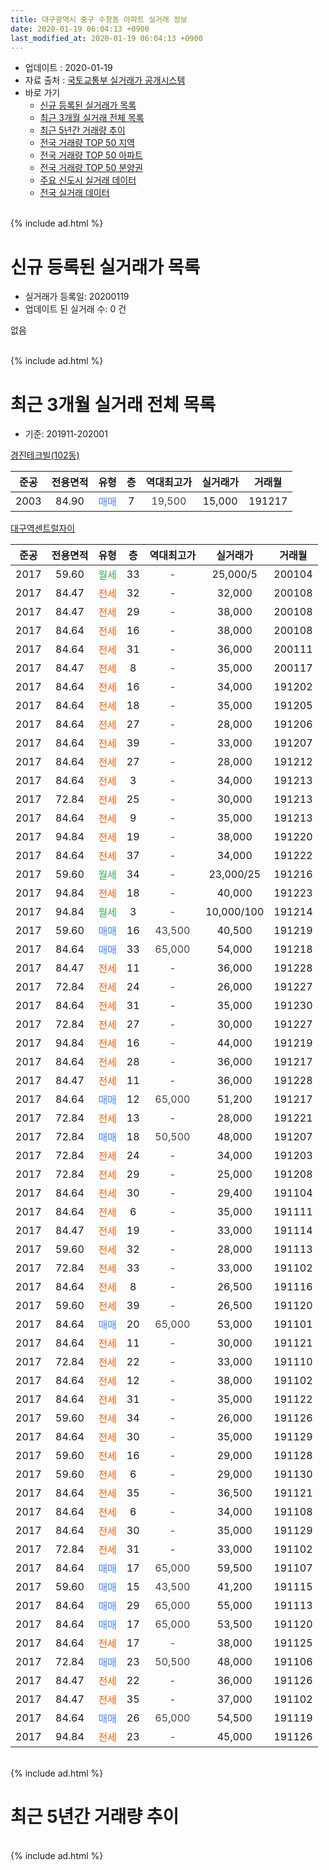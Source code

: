 ```yaml
---
title: 대구광역시 중구 수창동 아파트 실거래 정보
date: 2020-01-19 06:04:13 +0900
last_modified_at: 2020-01-19 06:04:13 +0900
---
```


* 업데이트 : 2020-01-19
* 자료 출처 : [국토교통부 실거래가 공개시스템](http://rt.molit.go.kr)
* 바로 가기
    * [신규 등록된 실거래가 목록](#신규-등록된-실거래가-목록)
    * [최근 3개월 실거래 전체 목록](#최근-3개월-실거래-전체-목록)
    * [최근 5년간 거래량 추이](#최근-5년간-거래량-추이)
    * [전국 거래량 TOP 50 지역](https://apt-info.github.io/apt-trade-info/최근-3개월-전국에서-가장-거래가-많이-발생한-지역)
    * [전국 거래량 TOP 50 아파트](https://apt-info.github.io/apt-trade-info/최근-3개월-전국에서-가장-거래가-많이-발생한-아파트)
    * [전국 거래량 TOP 50 분양권](https://apt-info.github.io/apt-trade-info/최근-3개월-전국에서-가장-거래가-많이-발생한-분양권)
    * [주요 신도시 실거래 데이터](https://apt-info.github.io/apt-trade-info/주요-신도시)
    * [전국 실거래 데이터](https://apt-info.github.io/apt-trade-info/전국)
<br>
{% include ad.html %}
<br>

# 신규 등록된 실거래가 목록
* 실거래가 등록일: 20200119
* 업데이트 된 실거래 수: 0 건

없음

<br>
{% include ad.html %}
<br>

# 최근 3개월 실거래 전체 목록
* 기준: 201911-202001


[경진테크빌(102동)](https://search.naver.com/search.naver?query=%EB%8C%80%EA%B5%AC%EA%B4%91%EC%97%AD%EC%8B%9C+%EC%A4%91%EA%B5%AC+%EC%88%98%EC%B0%BD%EB%8F%99+%EA%B2%BD%EC%A7%84%ED%85%8C%ED%81%AC%EB%B9%8C%28102%EB%8F%99%29)

|준공|전용면적|유형|층|역대최고가|실거래가|거래월|
|:---:|:---:|:---:|:---:|:---:|:---:|:---:|
|2003|84.90|<span style="color:#4285f3">매매</span>|7|<span style="color:#444444">19,500</span>|15,000|191217|

[대구역센트럴자이](https://search.naver.com/search.naver?query=%EB%8C%80%EA%B5%AC%EA%B4%91%EC%97%AD%EC%8B%9C+%EC%A4%91%EA%B5%AC+%EC%88%98%EC%B0%BD%EB%8F%99+%EB%8C%80%EA%B5%AC%EC%97%AD%EC%84%BC%ED%8A%B8%EB%9F%B4%EC%9E%90%EC%9D%B4)

|준공|전용면적|유형|층|역대최고가|실거래가|거래월|
|:---:|:---:|:---:|:---:|:---:|:---:|:---:|
|2017|59.60|<span style="color:#34a853">월세</span>|33|<span style="color:#444444">-</span>|25,000/5|200104|
|2017|84.47|<span style="color:#ff5a00">전세</span>|32|<span style="color:#444444">-</span>|32,000|200108|
|2017|84.47|<span style="color:#ff5a00">전세</span>|29|<span style="color:#444444">-</span>|38,000|200108|
|2017|84.64|<span style="color:#ff5a00">전세</span>|16|<span style="color:#444444">-</span>|38,000|200108|
|2017|84.64|<span style="color:#ff5a00">전세</span>|31|<span style="color:#444444">-</span>|36,000|200111|
|2017|84.47|<span style="color:#ff5a00">전세</span>|8|<span style="color:#444444">-</span>|35,000|200117|
|2017|84.64|<span style="color:#ff5a00">전세</span>|16|<span style="color:#444444">-</span>|34,000|191202|
|2017|84.64|<span style="color:#ff5a00">전세</span>|18|<span style="color:#444444">-</span>|35,000|191205|
|2017|84.64|<span style="color:#ff5a00">전세</span>|27|<span style="color:#444444">-</span>|28,000|191206|
|2017|84.64|<span style="color:#ff5a00">전세</span>|39|<span style="color:#444444">-</span>|33,000|191207|
|2017|84.64|<span style="color:#ff5a00">전세</span>|27|<span style="color:#444444">-</span>|28,000|191212|
|2017|84.64|<span style="color:#ff5a00">전세</span>|3|<span style="color:#444444">-</span>|34,000|191213|
|2017|72.84|<span style="color:#ff5a00">전세</span>|25|<span style="color:#444444">-</span>|30,000|191213|
|2017|84.64|<span style="color:#ff5a00">전세</span>|9|<span style="color:#444444">-</span>|35,000|191213|
|2017|94.84|<span style="color:#ff5a00">전세</span>|19|<span style="color:#444444">-</span>|38,000|191220|
|2017|84.64|<span style="color:#ff5a00">전세</span>|37|<span style="color:#444444">-</span>|34,000|191222|
|2017|59.60|<span style="color:#34a853">월세</span>|34|<span style="color:#444444">-</span>|23,000/25|191216|
|2017|94.84|<span style="color:#ff5a00">전세</span>|18|<span style="color:#444444">-</span>|40,000|191223|
|2017|94.84|<span style="color:#34a853">월세</span>|3|<span style="color:#444444">-</span>|10,000/100|191214|
|2017|59.60|<span style="color:#4285f3">매매</span>|16|<span style="color:#444444">43,500</span>|40,500|191219|
|2017|84.64|<span style="color:#4285f3">매매</span>|33|<span style="color:#444444">65,000</span>|54,000|191218|
|2017|84.47|<span style="color:#ff5a00">전세</span>|11|<span style="color:#444444">-</span>|36,000|191228|
|2017|72.84|<span style="color:#ff5a00">전세</span>|24|<span style="color:#444444">-</span>|26,000|191227|
|2017|84.64|<span style="color:#ff5a00">전세</span>|31|<span style="color:#444444">-</span>|35,000|191230|
|2017|72.84|<span style="color:#ff5a00">전세</span>|27|<span style="color:#444444">-</span>|30,000|191227|
|2017|94.84|<span style="color:#ff5a00">전세</span>|16|<span style="color:#444444">-</span>|44,000|191219|
|2017|84.64|<span style="color:#ff5a00">전세</span>|28|<span style="color:#444444">-</span>|36,000|191217|
|2017|84.47|<span style="color:#ff5a00">전세</span>|11|<span style="color:#444444">-</span>|36,000|191228|
|2017|84.64|<span style="color:#4285f3">매매</span>|12|<span style="color:#444444">65,000</span>|51,200|191217|
|2017|72.84|<span style="color:#ff5a00">전세</span>|13|<span style="color:#444444">-</span>|28,000|191221|
|2017|72.84|<span style="color:#4285f3">매매</span>|18|<span style="color:#444444">50,500</span>|48,000|191207|
|2017|72.84|<span style="color:#ff5a00">전세</span>|24|<span style="color:#444444">-</span>|34,000|191203|
|2017|72.84|<span style="color:#ff5a00">전세</span>|29|<span style="color:#444444">-</span>|25,000|191208|
|2017|84.64|<span style="color:#ff5a00">전세</span>|30|<span style="color:#444444">-</span>|29,400|191104|
|2017|84.64|<span style="color:#ff5a00">전세</span>|6|<span style="color:#444444">-</span>|35,000|191111|
|2017|84.47|<span style="color:#ff5a00">전세</span>|19|<span style="color:#444444">-</span>|33,000|191114|
|2017|59.60|<span style="color:#ff5a00">전세</span>|32|<span style="color:#444444">-</span>|28,000|191113|
|2017|72.84|<span style="color:#ff5a00">전세</span>|33|<span style="color:#444444">-</span>|33,000|191102|
|2017|84.64|<span style="color:#ff5a00">전세</span>|8|<span style="color:#444444">-</span>|26,500|191116|
|2017|59.60|<span style="color:#ff5a00">전세</span>|39|<span style="color:#444444">-</span>|26,500|191120|
|2017|84.64|<span style="color:#4285f3">매매</span>|20|<span style="color:#444444">65,000</span>|53,000|191101|
|2017|84.64|<span style="color:#ff5a00">전세</span>|11|<span style="color:#444444">-</span>|30,000|191121|
|2017|72.84|<span style="color:#ff5a00">전세</span>|22|<span style="color:#444444">-</span>|33,000|191110|
|2017|84.64|<span style="color:#ff5a00">전세</span>|12|<span style="color:#444444">-</span>|38,000|191102|
|2017|84.64|<span style="color:#ff5a00">전세</span>|31|<span style="color:#444444">-</span>|35,000|191122|
|2017|59.60|<span style="color:#ff5a00">전세</span>|34|<span style="color:#444444">-</span>|26,000|191126|
|2017|84.64|<span style="color:#ff5a00">전세</span>|30|<span style="color:#444444">-</span>|35,000|191129|
|2017|59.60|<span style="color:#ff5a00">전세</span>|16|<span style="color:#444444">-</span>|29,000|191128|
|2017|59.60|<span style="color:#ff5a00">전세</span>|6|<span style="color:#444444">-</span>|29,000|191130|
|2017|84.64|<span style="color:#ff5a00">전세</span>|35|<span style="color:#444444">-</span>|36,500|191121|
|2017|84.64|<span style="color:#ff5a00">전세</span>|6|<span style="color:#444444">-</span>|34,000|191108|
|2017|84.64|<span style="color:#ff5a00">전세</span>|30|<span style="color:#444444">-</span>|35,000|191129|
|2017|72.84|<span style="color:#ff5a00">전세</span>|31|<span style="color:#444444">-</span>|33,000|191102|
|2017|84.64|<span style="color:#4285f3">매매</span>|17|<span style="color:#444444">65,000</span>|59,500|191107|
|2017|59.60|<span style="color:#4285f3">매매</span>|15|<span style="color:#444444">43,500</span>|41,200|191115|
|2017|84.64|<span style="color:#4285f3">매매</span>|29|<span style="color:#444444">65,000</span>|55,000|191113|
|2017|84.64|<span style="color:#4285f3">매매</span>|17|<span style="color:#444444">65,000</span>|53,500|191120|
|2017|84.64|<span style="color:#ff5a00">전세</span>|17|<span style="color:#444444">-</span>|38,000|191125|
|2017|72.84|<span style="color:#4285f3">매매</span>|23|<span style="color:#444444">50,500</span>|48,000|191106|
|2017|84.47|<span style="color:#ff5a00">전세</span>|22|<span style="color:#444444">-</span>|36,000|191126|
|2017|84.47|<span style="color:#ff5a00">전세</span>|35|<span style="color:#444444">-</span>|37,000|191102|
|2017|84.64|<span style="color:#4285f3">매매</span>|26|<span style="color:#444444">65,000</span>|54,500|191119|
|2017|94.84|<span style="color:#ff5a00">전세</span>|23|<span style="color:#444444">-</span>|45,000|191126|


<br>
{% include ad.html %}
<br>

# 최근 5년간 거래량 추이


<div style="width:100%;">
    <canvas id="deal_progress" height="200"></canvas>
</div>

<script>
new Chart(document.getElementById("deal_progress"), {
    type: 'line',
    data: {
        labels: ['201501','201502','201503','201504','201505','201506','201507','201508','201509','201510','201511','201512','201601','201602','201603','201604','201605','201606','201607','201608','201609','201610','201611','201612','201701','201702','201703','201704','201705','201706','201707','201708','201709','201710','201711','201712','201801','201802','201803','201804','201805','201806','201807','201808','201809','201810','201811','201812','201901','201902','201903','201904','201905','201906','201907','201908','201909','201910','201911','201912','202001'],
        datasets: [{
            label: '매매',
            pointRadius: 1,
            data: [0, 0, 1, 1, 0, 0, 1, 0, 0, 0, 0, 0, 0, 0, 1, 0, 0, 0, 0, 0, 0, 0, 0, 0, 0, 0, 0, 0, 0, 0, 0, 0, 0, 0, 1, 0, 4, 1, 1, 1, 0, 0, 1, 0, 0, 1, 0, 1, 0, 0, 3, 2, 1, 1, 2, 0, 3, 5, 7, 5, 0],
            borderColor: "rgba(255, 201, 14, 1)",
            backgroundColor: "rgba(255, 201, 14, 0.5)",
            fill: false,
            lineTension: 0
        },{
            label: '전월세',
            pointRadius: 1,
            data: [0, 0, 0, 0, 0, 0, 0, 0, 0, 0, 0, 0, 0, 0, 0, 0, 0, 1, 0, 0, 0, 0, 0, 0, 0, 0, 0, 0, 0, 1, 2, 8, 9, 21, 35, 45, 27, 10, 6, 1, 3, 5, 1, 0, 1, 0, 3, 2, 3, 1, 2, 1, 1, 1, 4, 5, 4, 24, 23, 23, 6],
            borderColor: "rgba(0, 141, 185, 1)",
            backgroundColor: "rgba(0, 141, 185, 0.5)",
            fill: false,
            lineTension: 0
        }
        ]
    },
    options: {
        responsive: true,
        title: {
            display: false
        },
        tooltips: {
            mode: 'index',
            intersect: false
        },
        hover: {
            mode: 'nearest',
            intersect: true
        },
        scales: {
            xAxes: [{
                display: true,
                scaleLabel: {
                    display: true,
                    labelString: '년/월'
                }
            }],
            yAxes: [{
                display: true,
                ticks: {
                    suggestedMin: 0,
                },
                scaleLabel: {
                    display: true,
                    labelString: '실거래 수'
                }
            }]
        }
    }
});

</script>


<br>
{% include ad.html %}
<br>

